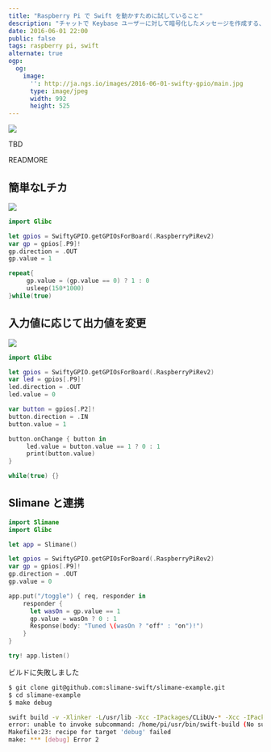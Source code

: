 ```yaml
---
title: "Raspberry Pi で Swift を動かすために試していること"
description: "チャットで Keybase ユーザーに対して暗号化したメッセージを作成する、hubot-keybase を公開しました。"
date: 2016-06-01 22:00
public: false
tags: raspberry pi, swift
alternate: true
ogp:
  og:
    image:
      '': http://ja.ngs.io/images/2016-06-01-swifty-gpio/main.jpg
      type: image/jpeg
      width: 992
      height: 525
---
```


![](2016-06-01-swifty-gpio/main.jpg)

TBD


READMORE

## 簡単なLチカ

![](2016-06-01-swifty-gpio/blink.gif)

```swift
import Glibc

let gpios = SwiftyGPIO.getGPIOsForBoard(.RaspberryPiRev2)
var gp = gpios[.P9]!
gp.direction = .OUT
gp.value = 1

repeat{
     gp.value = (gp.value == 0) ? 1 : 0
     usleep(150*1000)
}while(true)
```

## 入力値に応じて出力値を変更

![](2016-06-01-swifty-gpio/button.gif)

```swift
import Glibc

let gpios = SwiftyGPIO.getGPIOsForBoard(.RaspberryPiRev2)
var led = gpios[.P9]!
led.direction = .OUT
led.value = 0

var button = gpios[.P2]!
button.direction = .IN
button.value = 1

button.onChange { button in
     led.value = button.value == 1 ? 0 : 1
     print(button.value)
}

while(true) {}
```

## Slimane と連携

```swift
import Slimane
import Glibc

let app = Slimane()

let gpios = SwiftyGPIO.getGPIOsForBoard(.RaspberryPiRev2)
var gp = gpios[.P9]!
gp.direction = .OUT
gp.value = 0

app.put("/toggle") { req, responder in
    responder {
      let wasOn = gp.value == 1
      gp.value = wasOn ? 0 : 1
      Response(body: "Tuned \(wasOn ? "off" : "on")!")
    }
}

try! app.listen()
```

ビルドに失敗しました

```sh
$ git clone git@github.com:slimane-swift/slimane-example.git
$ cd slimane-example
$ make debug

swift build -v -Xlinker -L/usr/lib -Xcc -IPackages/CLibUv-* -Xcc -IPackages/COpenSSL-*
error: unable to invoke subcommand: /home/pi/usr/bin/swift-build (No such file or directory)
Makefile:23: recipe for target 'debug' failed
make: *** [debug] Error 2
```
